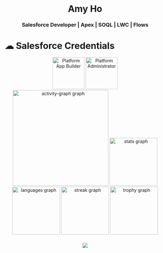 <h1 align="center"> Amy Ho </h1>
<h3 align="center"> Salesforce Developer | Apex | SOQL | LWC | Flows </h3>

# ☁ Salesforce Credentials

<div align="center">
<!--
  <img src="https://drm.my.salesforce.com/servlet/servlet.ImageServer?id=015Rf00000MA9LY&oid=00DF0000000gZsu&lastMod=1746780949000" height="100" alt="Platform Developer"/>
  <img src="https://drm.my.salesforce.com/servlet/servlet.ImageServer?id=015Rf00000MA8Sh&oid=00DF0000000gZsu&lastMod=1746780709000" height="100" alt="Platform Administrator II"/>
-->
  <img src="https://drm.my.salesforce.com/servlet/servlet.ImageServer?id=015Rf00000MAEmf&oid=00DF0000000gZsu&lastMod=1746780791000" height="100" alt="Platform App Builder"/>
  <img src="https://drm.my.salesforce.com/servlet/servlet.ImageServer?id=015Rf00000MAGlB&oid=00DF0000000gZsu&lastMod=17467806380000" height="100" alt="Platform Administrator"/>
</div>

<div align="center">
  <img src="https://github-readme-activity-graph.vercel.app/graph?username=khisanth3030&radius=16&theme=high-contrast&area=true&order=5" height="300" alt="activity-graph graph"  />
  <img src="https://github-readme-stats.vercel.app/api?username=khisanth3030&hide_title=false&hide_rank=false&show_icons=true&include_all_commits=true&count_private=true&disable_animations=false&theme=default&locale=en&hide_border=false&order=1" height="150" alt="stats graph"  />
  <img src="https://github-readme-stats.vercel.app/api/top-langs?username=khisanth3030&locale=en&hide_title=false&layout=compact&card_width=320&langs_count=10&theme=default&hide_border=false&order=2" height="150" alt="languages graph"  />
  <img src="https://streak-stats.demolab.com?user=khisanth3030&locale=en&mode=daily&theme=default&hide_border=false&border_radius=5&order=3" height="150" alt="streak graph"  />
  <img src="https://github-profile-trophy.vercel.app?username=khisanth3030&theme=oldie&column=-1&row=1&margin-w=8&margin-h=8&no-bg=false&no-frame=false&order=4" height="150" alt="trophy graph"  />
</div>

###

<div align="center">
  <img src="https://visitor-badge.laobi.icu/badge?page_id=khisanth3030.khisanth3030&"  />
</div>


<!--
**khisanth3030/khisanth3030** is a ✨ _special_ ✨ repository because its `README.md` (this file) appears on your GitHub profile.

Here are some ideas to get you started:

- 🔭 I’m currently working on ...
- 🌱 I’m currently learning ...
- 👯 I’m looking to collaborate on ...
- 🤔 I’m looking for help with ...
- 💬 Ask me about ...
- 📫 How to reach me: ...
- 😄 Pronouns: ...
- ⚡ Fun fact: ...
-->
